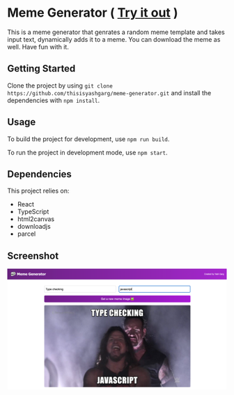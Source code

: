 # Meme Generator ( [Try it out](https://creatememes.netlify.app) )

This is a meme generator that genrates a random meme template and takes input text, dynamically adds it to a meme. You can download the meme as well. Have fun with it.

## Getting Started

Clone the project by using `git clone https://github.com/thisisyashgarg/meme-generator.git` and install the dependencies with `npm install`.

## Usage

To build the project for development, use `npm run build`.

To run the project in development mode, use `npm start`.

## Dependencies

This project relies on:

- React
- TypeScript
- html2canvas
- downloadjs
- parcel

## Screenshot

![Screenshot](/src/images/Screenshot%202023-01-24%20at%2011.34.11%20PM.png)
